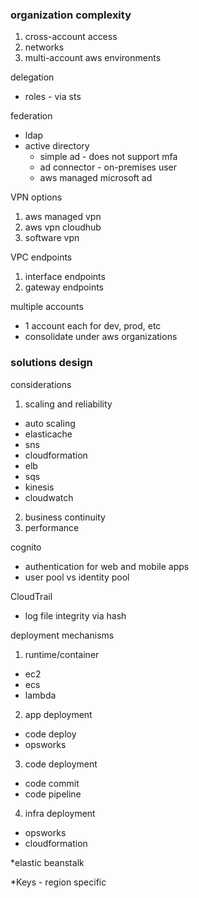 ### organization complexity

1. cross-account access
2. networks
3. multi-account aws environments

delegation
- roles - via sts

federation
- ldap
- active directory
  - simple ad - does not support mfa
  - ad connector - on-premises user
  - aws managed microsoft ad
  
VPN options
  1. aws managed vpn
  2. aws vpn cloudhub
  3. software vpn
  
VPC endpoints
  1. interface endpoints
  2. gateway endpoints
  
multiple accounts
- 1 account each for dev, prod, etc
- consolidate under aws organizations

### solutions design

considerations
1. scaling and reliability
- auto scaling
- elasticache
- sns
- cloudformation
- elb
- sqs
- kinesis
- cloudwatch
2. business continuity
3. performance

cognito
- authentication for web and mobile apps
- user pool vs identity pool

CloudTrail
- log file integrity via hash

deployment mechanisms
1. runtime/container
- ec2
- ecs
- lambda
2. app deployment
- code deploy 
- opsworks
3. code deployment
- code commit
- code pipeline
4. infra deployment
- opsworks
- cloudformation

*elastic beanstalk

*Keys - region specific

